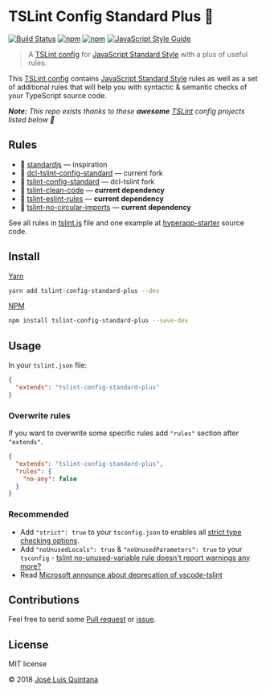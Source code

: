 # TSLint Config Standard Plus :green_apple:

[![Build Status](https://travis-ci.org/joseluisq/tslint-config-standard-plus.svg?branch=master)](https://travis-ci.org/joseluisq/tslint-config-standard-plus) [![npm](https://img.shields.io/npm/v/tslint-config-standard-plus.svg)](https://www.npmjs.com/package/tslint-config-standard-plus) [![npm](https://img.shields.io/npm/dt/tslint-config-standard-plus.svg)](https://www.npmjs.com/package/tslint-config-standard-plus) [![JavaScript Style Guide](https://img.shields.io/badge/code_style-standard-brightgreen.svg)](https://standardjs.com)

> A [TSLint config](https://palantir.github.io/tslint/usage/tslint-json/) for [JavaScript Standard Style](http://standardjs.com/) with a plus of useful rules.

This [TSLint config](https://palantir.github.io/tslint/usage/tslint-json/) contains [JavaScript Standard Style](http://standardjs.com/) rules as well as a set of additional rules that will help you with syntactic & semantic checks of your TypeScript source code.

*__Note:__ This repo exists thanks to these __awesome__ [TSLint](https://palantir.github.io/tslint/) config projects listed below :tada:*

## Rules

- :1st_place_medal: [standardjs](http://standardjs.com/) — inspiration
- :1st_place_medal: [dcl-tslint-config-standard](https://github.com/decentraland/dcl-tslint-config-standard) — current fork
- :1st_place_medal: [tslint-config-standard](https://github.com/blakeembrey/tslint-config-standard) — dcl-tslint fork
- :medal_sports: [tslint-clean-code](https://github.com/Glavin001/tslint-clean-code) — __current dependency__
- :medal_sports: [tslint-eslint-rules](https://github.com/buzinas/tslint-eslint-rules) — __current dependency__
- :medal_sports: [tslint-no-circular-imports](https://github.com/bcherny/tslint-no-circular-imports) — __current dependency__

See all rules in [tslint.js](./tslint.js) file and one example at [hyperapp-starter](https://github.com/joseluisq/hyperapp-starter) source code.

## Install

[Yarn](https://github.com/yarnpkg/)

```sh
yarn add tslint-config-standard-plus --dev
```

[NPM](https://www.npmjs.com/)

```sh
npm install tslint-config-standard-plus --save-dev
```

## Usage

In your `tslint.json` file:

```json
{
  "extends": "tslint-config-standard-plus"
}
```

### Overwrite rules

If you want to overwrite some specific rules add `"rules"` section after `"extends"`.

```json
{
  "extends": "tslint-config-standard-plus",
  "rules": {
    "no-any": false
  }
}
```

### Recommended

- Add `"strict": true` to your `tsconfig.json` to enables all [strict type checking options](https://www.typescriptlang.org/docs/handbook/compiler-options.html).
- Add `"noUnusedLocals": true` & `"noUnusedParameters": true` to your `tsconfig` - [tslint no-unused-variable rule doesn't report warnings any more?](https://github.com/Microsoft/vscode-tslint/blob/master/tslint/README.md#the-tslint-no-unused-variable-rule-doesnt-report-warnings-any-more)
- Read [Microsoft announce about deprecation of vscode-tslint](https://github.com/Microsoft/vscode-tslint/blob/master/tslint/README.md#faq)

## Contributions

Feel free to send some [Pull request](https://github.com/joseluisq/tslint-config-standard-plus/pulls) or [issue](https://github.com/joseluisq/tslint-config-standard-plus/issues).

## License

MIT license

© 2018 [José Luis Quintana](http://git.io/joseluisq)
